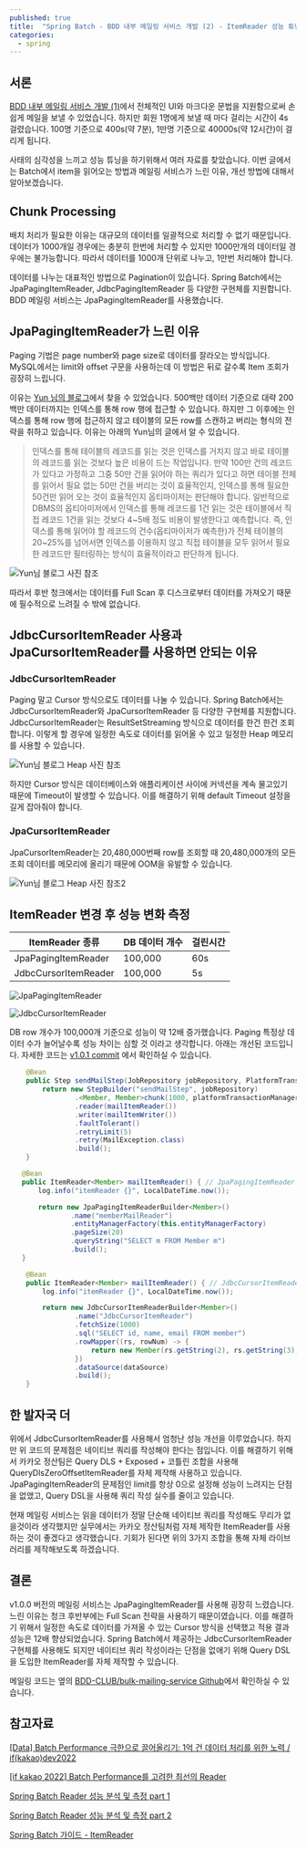 ```yaml
---
published: true
title:  "Spring Batch - BDD 내부 메일링 서비스 개발 (2) - ItemReader 성능 튜닝"
categories:
  - spring
---
```


## 서론

[BDD 내부 메일링 서비스 개발 (1)](https://02ggang9.github.io/spring/BulkMailing1/)에서 전체적인 UI와 마크다운 문법을 지원함으로써 손쉽게 메일을 보낼 수 있었습니다. 하지만 회원 1명에게 보낼 때 마다 걸리는 시간이 4s 걸렸습니다. 100명 기준으로 400s(약 7분), 1만명 기준으로 40000s(약 12시간)이 걸리게 됩니다. 

사태의 심각성을 느끼고 성능 튜닝을 하기위해서 여러 자료를 찾았습니다. 이번 글에서는 Batch에서 item을 읽어오는 방법과 메일링 서비스가 느린 이유, 개선 방법에 대해서 알아보겠습니다.

## Chunk Processing

배치 처리가 필요한 이유는 대규모의 데이터를 일괄적으로 처리할 수 없기 때문입니다. 데이터가 1000개일 경우에는 충분히 한번에 처리할 수 있지만 1000만개의 데이터일 경우에는 불가능합니다. 따라서 데이터를 1000개 단위로 나누고, 1만번 처리해야 합니다.

데이터를 나누는 대표적인 방법으로 Pagination이 있습니다. Spring Batch에서는 JpaPagingItemReader, JdbcPagingItemReader 등 다양한 구현체를 지원합니다. BDD 메일링 서비스는 JpaPagingItemReader를 사용했습니다.

## JpaPagingItemReader가 느린 이유

Paging 기법은 page number와 page size로 데이터를 잘라오는 방식입니다. MySQL에서는 limit와 offset 구문을 사용하는데 이 방법은 뒤로 갈수록 Item 조회가 굉장히 느립니다.

이유는 [Yun 님의 블로그](https://cheese10yun.github.io/spring-batch-reader-performance/)에서 찾을 수 있었습니다. 500백만 데이터 기준으로 대략 200백만 데이터까지는 인덱스를 통해 row 행에 접근할 수 있습니다. 하지만 그 이후에는 인덱스를 통해 row 행에 접근하지 않고 테이블의 모든 row를 스캔하고 버리는 형식의 전략을 취하고 있습니다. 이유는 아래의 Yun님의 글에서 알 수 있습니다.

> 인덱스를 통해 테이블의 레코드를 읽는 것은 인덱스를 거치지 않고 바로 테이블의 레코드를 읽는 것보다 높은 비용이 드는 작업입니다. 만약 100만 건의 레코드가 있다고 가정하고 그중 50만 건을 읽어야 하는 쿼리가 있다고 하면 테이블 전체를 읽어서 필요 없는 50만 건을 버리는 것이 효율적인지, 인덱스를 통해 필요한 50건만 읽어 오는 것이 효율적인지 옵티마이저는 판단해야 합니다. 일반적으로 DBMS의 옵티아미저에서 인덱스를 통해 레코드를 1건 읽는 것은 테이블에서 직접 레코드 1건을 읽는 것보다 4~5배 정도 비용이 발생한다고 예측합니다. 즉, 인덱스를 통해 읽어야 할 레코드의 건수(옵티마이저가 예측한)가 전체 테이블의 20~25%를 넘어서면 인덱스를 이용하지 않고 직접 테이블을 모두 읽어서 필요한 레코드만 필터링하는 방식이 효율적이라고 판단하게 됩니다.

![Yun님 블로그 사진 참조](https://raw.githubusercontent.com/cheese10yun/blog-sample/master/batch-study/docs/img/limit_3.png)

따라서 후반 청크에서는 데이터를 Full Scan 후 디스크로부터 데이터를 가져오기 때문에 필수적으로 느려질 수 밖에 없습니다.

## JdbcCursorItemReader 사용과 JpaCursorItemReader를 사용하면 안되는 이유

### JdbcCursorItemReader

Paging 말고 Cursor 방식으로도 데이터를 나눌 수 있습니다. Spring Batch에서는 JdbcCursorItemReader와 JpaCursorItemReader 등 다양한 구현체를 지원합니다. JdbcCursorItemReader는 ResultSetStreaming 방식으로 데이터를 한건 한건 조회합니다. 이렇게 할 경우에 일정한 속도로 데이터를 읽어올 수 있고 일정한 Heap 메모리를 사용할 수 있습니다.

![Yun님 블로그 Heap 사진 참조](https://raw.githubusercontent.com/cheese10yun/blog-sample/master/batch-study/docs/img/JdbcResultSetStreaming.png)

하지만 Cursor 방식은 데이터베이스와 애플리케이션 사이에 커넥션을 계속 물고있기 때문에 Timeout이 발생할 수 있습니다. 이를 해결하기 위해 default Timeout 설정을 길게 잡아줘야 합니다.

### JpaCursorItemReader

JpaCursorItemReader는 20,480,000번째 row를 조회할 때 20,480,000개의 모든 조회 데이터를 메모리에 올리기 때문에 OOM을 유발할 수 있습니다. 

![Yun님 블로그 Heap 사진 참조2](https://raw.githubusercontent.com/cheese10yun/blog-sample/master/batch-study/docs/img/JdbcResultSet.png)


## ItemReader 변경 후 성능 변화 측정

| ItemReader 종류        | DB 데이터 개수 | 걸린시간 |
|----------------------|-----------|------|
| JpaPagingItemReader  | 100,000   | 60s  |
| JdbcCursorItemReader | 100,000   | 5s   |

![JpaPagingItemReader](https://github.com/02ggang9/02ggang9.github.io/blob/master/_posts/images/spring/batch/성능개선/reader_paging1.png?raw=true)

![JdbcCursorItemReader](https://github.com/02ggang9/02ggang9.github.io/blob/master/_posts/images/spring/batch/성능개선/reader_cursor1.png?raw=true)

DB row 개수가 100,000개 기준으로 성능이 약 12배 증가했습니다. Paging 특정상 데이터 수가 늘어날수록 성능 차이는 심할 것 이라고 생각합니다. 아래는 개선된 코드입니다. 자세한 코드는 [v1.0.1 commit](https://github.com/BDD-CLUB/bulk-mailing-service/blob/40ec5cd0d0da67c8562b9c7ac44768e3c01fc200/src/main/java/io/springbatch/springbatch/config/batch/mailJob/MailJobConfiguration.java) 에서 확인하실 수 있습니다.

~~~java
    @Bean
    public Step sendMailStep(JobRepository jobRepository, PlatformTransactionManager platformTransactionManager) {
        return new StepBuilder("sendMailStep", jobRepository)
                .<Member, Member>chunk(1000, platformTransactionManager)
                .reader(mailItemReader())
                .writer(mailItemWriter())
                .faultTolerant()
                .retryLimit(5)
                .retry(MailException.class)
                .build();
    }

   @Bean
   public ItemReader<Member> mailItemReader() { // JpaPagingItemReader
       log.info("itemReader {}", LocalDateTime.now());

       return new JpaPagingItemReaderBuilder<Member>()
               .name("memberMailReader")
               .entityManagerFactory(this.entityManagerFactory)
               .pageSize(20)
               .queryString("SELECT m FROM Member m")
               .build();
   }

    @Bean
    public ItemReader<Member> mailItemReader() { // JdbcCursorItemReader
        log.info("itemReader {}", LocalDateTime.now());

        return new JdbcCursorItemReaderBuilder<Member>()
                .name("JdbcCursorItemReader")
                .fetchSize(1000)
                .sql("SELECT id, name, email FROM member")
                .rowMapper((rs, rowNum) -> {
                    return new Member(rs.getString(2), rs.getString(3));
                })
                .dataSource(dataSource)
                .build();
    }
~~~

## 한 발자국 더

위에서 JdbcCursorItemReader를 사용해서 엄청난 성능 개선을 이루었습니다. 하지만 위 코드의 문제점은 네이티브 쿼리를 작성해야 한다는 점입니다. 이를 해결하기 위해서 카카오 정산팀은 Query DLS + Exposed + 코틀린 조합을 사용해 QueryDlsZeroOffsetItemReader를 자체 제작해 사용하고 있습니다. JpaPagingItemReader의 문제점인 limit를 항상 0으로 설정해 성능이 느려지는 단점을 없앴고, Query DSL을 사용해 쿼리 작성 실수를 줄이고 있습니다.

현재 메일링 서비스는 읽을 데이터가 정말 단순해 네이티브 쿼리를 작성해도 무리가 없을것이라 생각했지만 실무에서는 카카오 정산팀처럼 자체 제작한 ItemReader를 사용하는 것이 좋겠다고 생각했습니다. 기회가 된다면 위의 3가지 조합을 통해 자체 라이브러리를 제작해보도록 하겠습니다.

## 결론

v1.0.0 버전의 메일링 서비스는 JpaPagingItemReader를 사용해 굉장히 느렸습니다. 느린 이유는 청크 후반부에는 Full Scan 전략을 사용하기 때문이였습니다. 이를 해결하기 위해서 일정한 속도로 데이터를 가져올 수 있는 Cursor 방식을 선택했고 적용 결과 성능은 12배 향상되었습니다. Spring Batch에서 제공하는 JdbcCursorItemReader 구현체를 사용해도 되지만 네이티브 쿼리 작성이라는 단점을 없애기 위해 Query DSL을 도입한 ItemReader를 자체 제작할 수 있습니다.

메일링 코드는 옆의 [BDD-CLUB/bulk-mailing-service Github](https://github.com/BDD-CLUB/bulk-mailing-service)에서 확인하실 수 있습니다.

## 참고자료

[[Data] Batch Performance 극한으로 끌어올리기: 1억 건 데이터 처리를 위한 노력 / if(kakao)dev2022](https://www.youtube.com/watch?v=2IIwQDIi3ys)

[[if kakao 2022] Batch Performance를 고려한 최선의 Reader](https://tech.kakaopay.com/post/ifkakao2022-batch-performance-read/)

[Spring Batch Reader 성능 분석 및 측정 part 1](https://cheese10yun.github.io/spring-batch-reader-performance/)

[Spring Batch Reader 성능 분석 및 측정 part 2](https://cheese10yun.github.io/spring-batch-reader-performance-2/)

[Spring Batch 가이드 - ItemReader](https://jojoldu.tistory.com/336)
